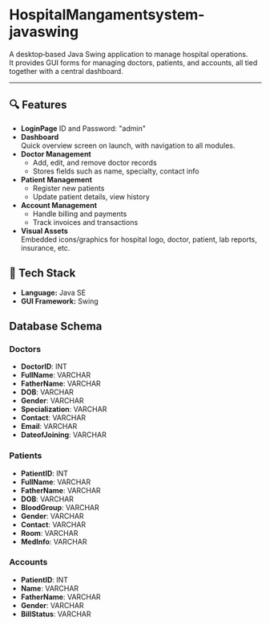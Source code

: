 # HospitalMangamentsystem-javaswing

A desktop‑based Java Swing application to manage hospital operations.  
It provides GUI forms for managing doctors, patients, and accounts, all tied together with a central dashboard.

---
## 🔍 Features
- **LoginPage**
  ID and Password: "admin"
- **Dashboard**  
  Quick overview screen on launch, with navigation to all modules.
- **Doctor Management**  
  - Add, edit, and remove doctor records  
  - Stores fields such as name, specialty, contact info
- **Patient Management**  
  - Register new patients  
  - Update patient details, view history
- **Account Management**  
  - Handle billing and payments  
  - Track invoices and transactions
- **Visual Assets**  
  Embedded icons/graphics for hospital logo, doctor, patient, lab reports, insurance, etc.

## 🚀 Tech Stack
- **Language:** Java SE  
- **GUI Framework:** Swing

## Database Schema

### Doctors
- **DoctorID**: INT
- **FullName**: VARCHAR
- **FatherName**: VARCHAR
- **DOB**: VARCHAR
- **Gender**: VARCHAR
- **Specialization**: VARCHAR
- **Contact**: VARCHAR
- **Email**: VARCHAR
- **DateofJoining**: VARCHAR

### Patients
- **PatientID**: INT
- **FullName**: VARCHAR
- **FatherName**: VARCHAR
- **DOB**: VARCHAR
- **BloodGroup**: VARCHAR
- **Gender**: VARCHAR
- **Contact**: VARCHAR
- **Room**: VARCHAR
- **MedInfo**: VARCHAR

### Accounts
- **PatientID**: INT
- **Name**: VARCHAR
- **FatherName**: VARCHAR
- **Gender**: VARCHAR
- **BillStatus**: VARCHAR





